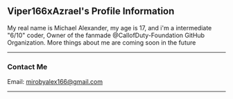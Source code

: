 ## Viper166xAzrael's Profile Information

My real name is Michael Alexander, my age is 17, and i'm a intermediate "6/10" coder, Owner of the fanmade @CallofDuty-Foundation GitHub Organization. More things about me are coming soon in the future

---

### Contact Me

Email: mirobyalex166@gmail.com

---

<!---
Viper166xAzrael/Viper166xAzrael is a ✨ special ✨ repository because its `README.md` (this file) appears on your GitHub profile.
You can click the Preview link to take a look at your changes.
--->
